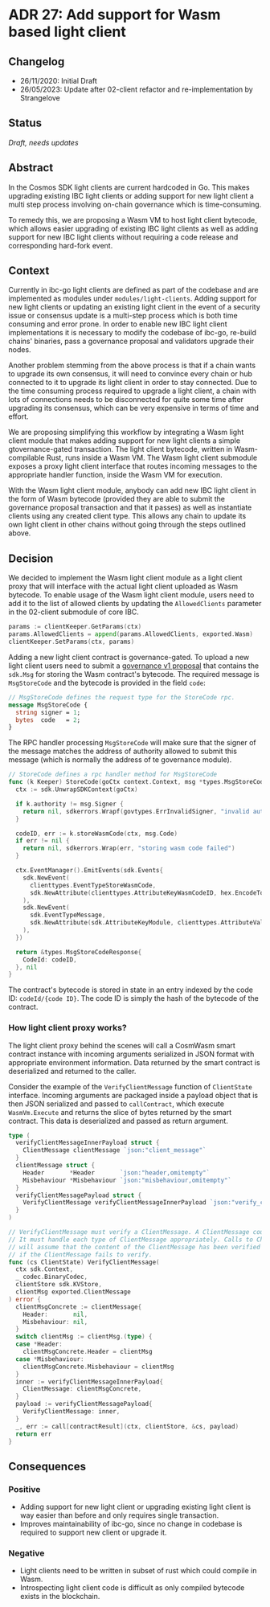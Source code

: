 # ADR 27: Add support for Wasm based light client

## Changelog

- 26/11/2020: Initial Draft
- 26/05/2023: Update after 02-client refactor and re-implementation by Strangelove

## Status

*Draft, needs updates*

## Abstract

In the Cosmos SDK light clients are current hardcoded in Go. This makes upgrading existing IBC light clients or
adding support for new light client a multi step process involving on-chain governance which is time-consuming.

To remedy this, we are proposing a Wasm VM to host light client bytecode, which allows easier upgrading of
existing IBC light clients as well as adding support for new IBC light clients without requiring a code release and 
corresponding hard-fork event.

## Context

Currently in ibc-go light clients are defined as part of the codebase and are implemented as modules under
`modules/light-clients`. Adding support for new light clients or updating an existing light client in the event
of a security issue or consensus update is a multi-step process which is both time consuming and error prone. 
In order to enable new IBC light client implementations it is necessary to modify the codebase of ibc-go, 
re-build chains' binaries, pass a governance proposal and validators upgrade their nodes.

Another problem stemming from the above process is that if a chain wants to upgrade its own consensus, it will 
need to convince every chain or hub connected to it to upgrade its light client in order to stay connected. Due 
to the time consuming process required to upgrade a light client, a chain with lots of connections needs to be 
disconnected for quite some time after upgrading its consensus, which can be very expensive in terms of time and effort.

We are proposing simplifying this workflow by integrating a Wasm light client module that makes adding support for
new light clients a simple gtovernance-gated transaction. The light client bytecode, written in Wasm-compilable Rust, 
runs inside a Wasm VM. The Wasm light client submodule exposes a proxy light client interface that routes incoming 
messages to the appropriate handler function, inside the Wasm VM for execution.

With the Wasm light client module, anybody can add new IBC light client in the form of Wasm bytecode (provided they are 
able to submit the governance proposal transaction and that it passes) as well as instantiate clients using any created 
client type. This allows any chain to update its own light client in other chains without going through the steps outlined above.

## Decision

We decided to implement the Wasm light client module as a light client proxy that will interface with the actual light client
uploaded as Wasm bytecode. To enable usage of the Wasm light client module, users need to add it to the list of allowed clients
by updating the `AllowedClients` parameter in the 02-client submodule of core IBC.

```go
params := clientKeeper.GetParams(ctx)
params.AllowedClients = append(params.AllowedClients, exported.Wasm)
clientKeeper.SetParams(ctx, params)
```

Adding a new light client contract is governance-gated. To upload a new light client users need to submit 
a [governance v1 proposal](https://docs.cosmos.network/main/modules/gov#proposals) that contains the `sdk.Msg` for storing 
the Wasm contract's bytecode. The required message is `MsgStoreCode` and the bytecode is provided in the field `code`:

```proto
// MsgStoreCode defines the request type for the StoreCode rpc.
message MsgStoreCode {
  string signer = 1;
  bytes  code   = 2;
}
```

The RPC handler processing `MsgStoreCode` will make sure that the signer of the message matches the address of authority allowed to 
submit this message (which is normally the address of te governance module).

```go
// StoreCode defines a rpc handler method for MsgStoreCode
func (k Keeper) StoreCode(goCtx context.Context, msg *types.MsgStoreCode) (*types.MsgStoreCodeResponse, error) {
  ctx := sdk.UnwrapSDKContext(goCtx)

  if k.authority != msg.Signer {
    return nil, sdkerrors.Wrapf(govtypes.ErrInvalidSigner, "invalid authority: expected %s, got %s", k.authority, msg.Signer)
  }

  codeID, err := k.storeWasmCode(ctx, msg.Code)
  if err != nil {
    return nil, sdkerrors.Wrap(err, "storing wasm code failed")
  }

  ctx.EventManager().EmitEvents(sdk.Events{
    sdk.NewEvent(
      clienttypes.EventTypeStoreWasmCode,
      sdk.NewAttribute(clienttypes.AttributeKeyWasmCodeID, hex.EncodeToString(codeID)),
    ),
    sdk.NewEvent(
      sdk.EventTypeMessage,
      sdk.NewAttribute(sdk.AttributeKeyModule, clienttypes.AttributeValueCategory),
    ),
  })

  return &types.MsgStoreCodeResponse{
    CodeId: codeID,
  }, nil
}
```

The contract's bytecode is stored in state in an entry indexed by the code ID: `codeId/{code ID}`. The code ID is simply 
the hash of the bytecode of the contract.

### How light client proxy works?

The light client proxy behind the scenes will call a CosmWasm smart contract instance with incoming arguments serialized 
in JSON format with appropriate environment information. Data returned by the smart contract is deserialized and
returned to the caller.

Consider the example of the `VerifyClientMessage` function of `ClientState` interface. Incoming arguments are
packaged inside a payload object that is then JSON serialized and passed to `callContract`, which execute `WasmVm.Execute` 
and returns the slice of bytes returned by the smart contract. This data is deserialized and passed as return argument.

```go
type (
  verifyClientMessageInnerPayload struct {
    ClientMessage clientMessage `json:"client_message"`
  }
  clientMessage struct {
    Header       *Header       `json:"header,omitempty"`
    Misbehaviour *Misbehaviour `json:"misbehaviour,omitempty"`
  }
  verifyClientMessagePayload struct {
    VerifyClientMessage verifyClientMessageInnerPayload `json:"verify_client_message"`
  }
)

// VerifyClientMessage must verify a ClientMessage. A ClientMessage could be a Header, Misbehaviour, or batch update.
// It must handle each type of ClientMessage appropriately. Calls to CheckForMisbehaviour, UpdateState, and UpdateStateOnMisbehaviour
// will assume that the content of the ClientMessage has been verified and can be trusted. An error should be returned
// if the ClientMessage fails to verify.
func (cs ClientState) VerifyClientMessage(
  ctx sdk.Context, 
  _ codec.BinaryCodec, 
  clientStore sdk.KVStore, 
  clientMsg exported.ClientMessage
) error {
  clientMsgConcrete := clientMessage{
    Header:       nil,
    Misbehaviour: nil,
  }
  switch clientMsg := clientMsg.(type) {
  case *Header:
    clientMsgConcrete.Header = clientMsg
  case *Misbehaviour:
    clientMsgConcrete.Misbehaviour = clientMsg
  }
  inner := verifyClientMessageInnerPayload{
    ClientMessage: clientMsgConcrete,
  }
  payload := verifyClientMessagePayload{
    VerifyClientMessage: inner,
  }
  _, err := call[contractResult](ctx, clientStore, &cs, payload)
  return err
}
```

## Consequences

### Positive

- Adding support for new light client or upgrading existing light client is way easier than before and only requires single transaction.
- Improves maintainability of ibc-go, since no change in codebase is required to support new client or upgrade it.

### Negative

- Light clients need to be written in subset of rust which could compile in Wasm.
- Introspecting light client code is difficult as only compiled bytecode exists in the blockchain.
